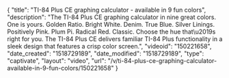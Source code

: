 {
    "title": "TI-84 Plus CE graphing calculator - available in 9 fun colors",
    "description": "The TI-84 Plus CE graphing calculator in nine great colors. One is yours. Golden Ratio. Bright White. Denim. True Blue. Silver Linings. Positively Pink. Plum Pi. Radical Red. Classic. Choose the hue that\u2019s right for you. The TI-84 Plus CE delivers familiar TI-84 Plus functionality in a sleek design that features a crisp color screen.",
    "videoid": "150221658",
    "date_created": "1518729189",
    "date_modified": "1518729189",
    "type": "captivate",
    "layout": "video",
    "url": "\/v\/ti-84-plus-ce-graphing-calculator-available-in-9-fun-colors\/150221658"
}
